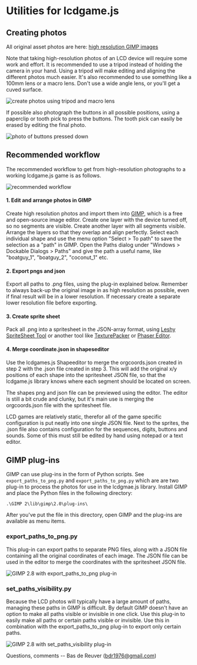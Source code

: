 Utilities for lcdgame.js
========================

Creating photos
---------------
All original asset photos are here: [high resolution GIMP images](https://drive.google.com/drive/folders/0B414aIL7Bhz-aFlLNDVhUWVrNVE?usp=sharing)

Note that taking high-resolution photos of an LCD device will require some work
and effort. It is recommended to use a tripod instead of holding the camera in
your hand. Using a tripod will make editing and aligning the different photos
much easier. It's also recommended to use something like a 100mm lens or a macro
lens. Don't use a wide angle lens, or you'll get a cuved surface.

![create photos using tripod and macro lens](/utils/createphoto.jpg?raw=true "preview")

If possible also photograph the buttons in all possible positions, using a
paperclip or tooth pick to press the buttons. The tooth pick can easily be
erased by editing the final photo.

![photo of buttons pressed down](/utils/buttonpress.jpg?raw=true "preview")

Recommended workflow
--------------------
The recommended workflow to get from high-resolution photographs to a working
lcdgame.js game is as follows.

![recommended workflow](/utils/workflow.png?raw=true "preview")

#### 1. Edit and arrange photos in GIMP ####
Create high resolution photos and import them into [GIMP](https://www.gimp.org/), which is
a free and open-source image editor. Create one layer with the device turned
off, so no segments are visible. Create another layer with all segments
visible. Arrange the layers so that they overlap and align perfectly.
Select each individual shape and use the menu option "Select > To path" to save
the selection as a "path" in GIMP. Open the Paths dialog under "Windows >
Dockable Dialogs > Paths" and give the path a useful name, like "boatguy_1",
"boatguy_2", "coconut_1" etc.

#### 2. Export pngs and json ####
Export all paths to .png files, using the plug-in explained below.
Remember to always back-up the original image in as high resolution as possible,
even if final result will be in a lower resolution. If necessary create a
separate lower resolution file before exporting.

#### 3. Create sprite sheet ####
Pack all .png into a spritesheet in the JSON-array format,
using [Leshy SpriteSheet Tool](https://www.leshylabs.com/apps/sstool/)
or another tool like [TexturePacker](https://www.codeandweb.com/texturepacker)
or [Phaser Editor](http://phasereditor.boniatillo.com/).

#### 4. Merge coordinate.json in shapeseditor ####
Use the lcdgames.js Shapeeditor to merge the orgcoords.json created in step 2
with the .json file created in step 3. This will add the original x/y
positions of each shape into the spritesheet JSON file, so that the lcdgame.js
library knows where each segment should be located on screen.

The shapes png and json file can be previewed using the editor. The editor is
still a bit crude and clunky, but it's main use is merging the orgcoords.json
file with the spritesheet file.

LCD games are relatively static, therefor all of the game specific
configuration is put neatly into one single JSON file. Next to the sprites,
the .json file also contains configuration for the sequences, digits, buttons
and sounds. Some of this must still be edited by hand using notepad or a text
editor.

GIMP plug-ins
-------------
GIMP can use plug-ins in the form of Python scripts. See
`export_paths_to_png.py` and `export_paths_to_png.py` which are are two
plug-in to process the photos for use in the lcdgmae.js library.
Install GIMP and place the Python files in the following directory:

	.\GIMP 2\lib\gimp\2.0\plug-ins\

After you've put the file in this directory, open GIMP and the plug-ins are available as menu items.

### export_paths_to_png.py ###

This plug-in can export paths to separate PNG files, along with a JSON file
containing all the original coordinates of each image. The JSON file can be
used in the editor to merge the coordinates with the spritesheet JSON file.

![GIMP 2.8 with export_paths_to_png plug-in](/utils/export_paths_to_png.png?raw=true "preview")

### set_paths_visibility.py ###
Because the LCD photos will typically have a large amount of paths, managing
these paths in GIMP is difficult. By default GIMP doesn't have an option to
make all paths visible or invisible in one click. Use this plug-in to easily
make all paths or certain paths visible or invisible.
Use this in combination with the export_paths_to_png plug-in to export only
certain paths.

![GIMP 2.8 with set_paths_visibility plug-in](/utils/set_paths_visibility.png?raw=true "preview")

Questions, comments -- Bas de Reuver (bdr1976@gmail.com)
